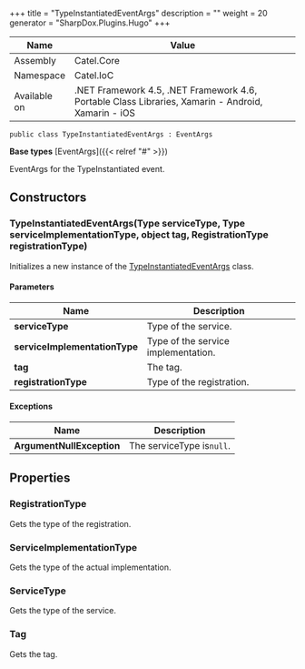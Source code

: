 

+++
title = "TypeInstantiatedEventArgs" 
description = ""
weight = 20
generator = "SharpDox.Plugins.Hugo"
+++

Name|Value
---|---
Assembly|Catel.Core
Namespace|Catel.IoC
Available on|.NET Framework 4.5, .NET Framework 4.6, Portable Class Libraries, Xamarin - Android, Xamarin - iOS

```
public class TypeInstantiatedEventArgs : EventArgs
```

**Base types**
[EventArgs]({{< relref "#" >}})

EventArgs for the TypeInstantiated event.

## Constructors

### TypeInstantiatedEventArgs(Type serviceType, Type serviceImplementationType, object tag, RegistrationType registrationType)

Initializes a new instance of the [TypeInstantiatedEventArgs](#) class.

#### Parameters

Name|Description
---|---
**serviceType**|Type of the service.
**serviceImplementationType**|Type of the service implementation.
**tag**|The tag.
**registrationType**|Type of the registration.

#### Exceptions

Name|Description
---|---
**ArgumentNullException**|The serviceType is`null`.

## Properties

### RegistrationType

Gets the type of the registration.

### ServiceImplementationType

Gets the type of the actual implementation.

### ServiceType

Gets the type of the service.

### Tag

Gets the tag.


